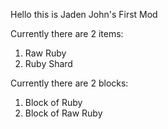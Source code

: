 Hello this is Jaden John's First Mod

Currently there are 2 items:

1. Raw Ruby
2. Ruby Shard

Currently there are 2 blocks:

1. Block of Ruby
2. Block of Raw Ruby
